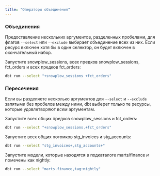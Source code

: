 ```yaml
---
title: "Операторы объединения"
---
```


### Объединения
Предоставление нескольких аргументов, разделенных пробелами, для флагов `--select` или `--exclude` выбирает объединение всех из них. Если ресурс включен хотя бы в один селектор, он будет включен в окончательный набор.

Запустите snowplow_sessions, всех предков snowplow_sessions, fct_orders и всех предков fct_orders:

  ```bash
dbt run --select "+snowplow_sessions +fct_orders"
  ```

### Пересечения

Если вы разделяете несколько аргументов для `--select` и `--exclude` запятыми без пробелов между ними, dbt выберет только те ресурсы, которые удовлетворяют _всем_ аргументам.

Запустите всех общих предков snowplow_sessions и fct_orders:

  ```bash
dbt run --select "+snowplow_sessions,+fct_orders"
```

Запустите всех общих потомков stg_invoices и stg_accounts:

  ```bash
dbt run --select "stg_invoices+,stg_accounts+"
  ```

Запустите модели, которые находятся в подкаталоге marts/finance *и* помечены как nightly:

  ```bash
dbt run --select "marts.finance,tag:nightly"
```